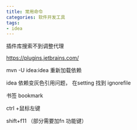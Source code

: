 ```yaml
---
title: 常用命令
categories: 软件开发工具
tags: 
- idea
---
```

 插件库搜索不到调整代理

https://plugins.jetbrains.com/

mvn -U idea:idea  重新加载依赖

idea 依赖变灰色引用问题， 在setting 找到 ignorefile





书签 bookmark

ctrl +鼠标左键

shift+f11 （部分需要加fn 功能键）
